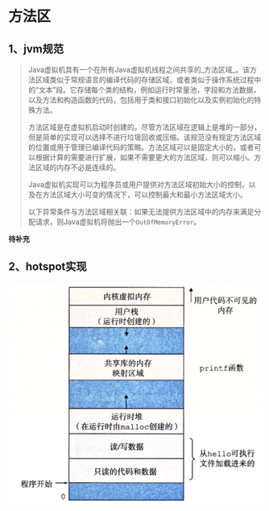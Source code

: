 # 方法区

## 1、jvm规范

> Java虚拟机具有一个在所有Java虚拟机线程之间共享的_方法区域_。该方法区域类似于常规语言的编译代码的存储区域，或者类似于操作系统过程中的“文本”段。它存储每个类的结构，例如运行时常量池，字段和方法数据，以及方法和构造函数的代码，包括用于类和接口初始化以及实例初始化的特殊方法。
>
> 方法区域是在虚拟机启动时创建的。尽管方法区域在逻辑上是堆的一部分，但是简单的实现可以选择不进行垃圾回收或压缩。该规范没有规定方法区域的位置或用于管理已编译代码的策略。方法区域可以是固定大小的，或者可以根据计算的需要进行扩展，如果不需要更大的方法区域，则可以缩小。方法区域的内存不必是连续的。
>
> Java虚拟机实现可以为程序员或用户提供对方法区域初始大小的控制，以及在方法区域大小可变的情况下，可以控制最大和最小方法区域大小。
>
> 以下异常条件与方法区域相关联：如果无法提供方法区域中的内存来满足分配请求，则Java虚拟机将抛出一个`OutOfMemoryError`。

**待补充**

## 2、hotspot实现

![](../../../../.gitbook/assets/image%20%2813%29.png)



